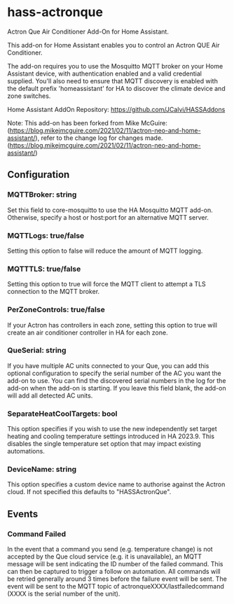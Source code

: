 # hass-actronque
Actron Que Air Conditioner Add-On for Home Assistant.

This add-on for Home Assistant enables you to control an Actron QUE Air Conditioner. 

The add-on requires you to use the Mosquitto MQTT broker on your Home Assistant device, with authentication enabled and a valid credential supplied. You'll also need to ensure that MQTT discovery is enabled with the default prefix 'homeassistant' for HA to discover the climate device and zone switches.

Home Assistant AddOn Repository: https://github.com/JCalvi/HASSAddons

Note: This add-on has been forked from Mike McGuire:  (https://blog.mikejmcguire.com/2021/02/11/actron-neo-and-home-assistant/), refer to the change log for changes made.
(https://blog.mikejmcguire.com/2021/02/11/actron-neo-and-home-assistant/)

## Configuration
### MQTTBroker: string
Set this field to core-mosquitto to use the HA Mosquitto MQTT add-on. Otherwise, specify a host or host:port for an alternative MQTT server.

### MQTTLogs: true/false
Setting this option to false will reduce the amount of MQTT logging.

### MQTTTLS: true/false
Setting this option to true will force the MQTT client to attempt a TLS connection to the MQTT broker.

### PerZoneControls: true/false
If your Actron has controllers in each zone, setting this option to true will create an air conditioner controller in HA for each zone.

### QueSerial: string
If you have multiple AC units connected to your Que, you can add this optional configuration to specify the serial number of the AC you want the add-on to use. You can find the discovered serial numbers in the log for the add-on when the add-on is starting. If you leave this field blank, the add-on will add all detected AC units.

### SeparateHeatCoolTargets: bool
This option specifies if you wish to use the new independently set target heating and cooling temperature settings introduced in HA 2023.9. This disables the single temperature set option that may impact existing automations.

### DeviceName: string
This option specifies a custom device name to authorise against the Actron cloud. If not specified this defaults to "HASSActronQue".

## Events
### Command Failed
In the event that a command you send (e.g. temperature change) is not accepted by the Que cloud service (e.g. it is unavailable), an MQTT message will be sent indicating the ID number of the failed command. This can then be captured to trigger a follow on automation. All commands will be retried generally around 3 times before the failure event will be sent. The event will be sent to the MQTT topic of actronqueXXXX/lastfailedcommand (XXXX is the serial number of the unit).
